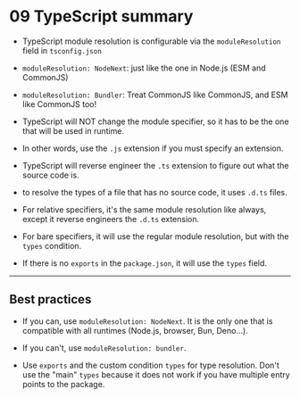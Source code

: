 # 09 TypeScript summary

- TypeScript module resolution is configurable via the `moduleResolution` field in `tsconfig.json`

- `moduleResolution: NodeNext`: just like the one in Node.js (ESM and CommonJS)

- `moduleResolution: Bundler`: Treat CommonJS like CommonJS, and ESM like CommonJS too!

- TypeScript will NOT change the module specifier, so it has to be the one that will be used in runtime.

- In other words, use the `.js` extension if you must specify an extension.

- TypeScript will reverse engineer the `.ts` extension to figure out what the source code is.

- to resolve the types of a file that has no source code, it uses `.d.ts` files.

- For relative specifiers, it's the same module resolution like always,
  except it reverse engineers the `.d.ts` extension.

- For bare specifiers, it will use the regular module resolution, but with the `types` condition.

- If there is no `exports` in the `package.json`, it will use the `types` field.

---

## Best practices

- If you can, use `moduleResolution: NodeNext`. It is the only one that is compatible with all runtimes
  (Node.js, browser, Bun, Deno...).

- If you can't, use `moduleResolution: bundler`.

- Use `exports` and the custom condition `types` for type resolution. Don't use the "main" `types` because
  it does not work if you have multiple entry points to the package.
